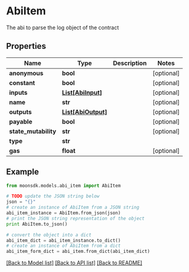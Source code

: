 # AbiItem

The abi to parse the log object of the contract

## Properties

| Name                  | Type                                  | Description | Notes       |
| --------------------- | ------------------------------------- | ----------- | ----------- |
| **anonymous**         | **bool**                              |             | \[optional] |
| **constant**          | **bool**                              |             | \[optional] |
| **inputs**            | [**List\[AbiInput\]**](AbiInput.md)   |             | \[optional] |
| **name**              | **str**                               |             | \[optional] |
| **outputs**           | [**List\[AbiOutput\]**](AbiOutput.md) |             | \[optional] |
| **payable**           | **bool**                              |             | \[optional] |
| **state\_mutability** | **str**                               |             | \[optional] |
| **type**              | **str**                               |             |             |
| **gas**               | **float**                             |             | \[optional] |

## Example

```python
from moonsdk.models.abi_item import AbiItem

# TODO update the JSON string below
json = "{}"
# create an instance of AbiItem from a JSON string
abi_item_instance = AbiItem.from_json(json)
# print the JSON string representation of the object
print AbiItem.to_json()

# convert the object into a dict
abi_item_dict = abi_item_instance.to_dict()
# create an instance of AbiItem from a dict
abi_item_form_dict = abi_item.from_dict(abi_item_dict)
```

[\[Back to Model list\]](./#documentation-for-models) [\[Back to API list\]](./#documentation-for-api-endpoints) [\[Back to README\]](./)
